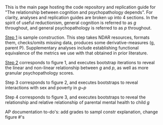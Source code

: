 This is the main page hosting the code repository and replication guide for "The relationship between cognition and psychopathology depends". For clarity, analyses and replication guides are broken up into 4 sections. In the spirit of useful reductionism, general cognition is referred to as *g* throughout, and general psychopathology is referred to as *p* throughout. 

[Step 1](https://github.com/WilliamsPanLab/gp/tree/master/Step1_SampleConstruction) is sample construction. This step takes NDAR resources, formats them, checks/omits missing data, produces some derivative-measures (g, parent P). Supplementary analyses include establishing functional equivalence of the metrics we use with that obtained in prior literature.

[Step 2](https://github.com/WilliamsPanLab/gp/tree/master/Step2_Fig1) corresponds to figure 1, and executes bootstrap iterations to reveal the linear and non-linear relationship between *g* and *p*, as well as more granular psychopathology scores. 

Step 3 corresponds to figure 2, and executes bootstraps to reveal interactions with sex and poverty in *g*~*p*

Step 4 corresponds to figure 3, and executes bootstraps to reveal the relationship and relative relationship of parental mental health to child *g*


AP documentation to-do's: add grades to sampl constr explanation, change figure #'s
